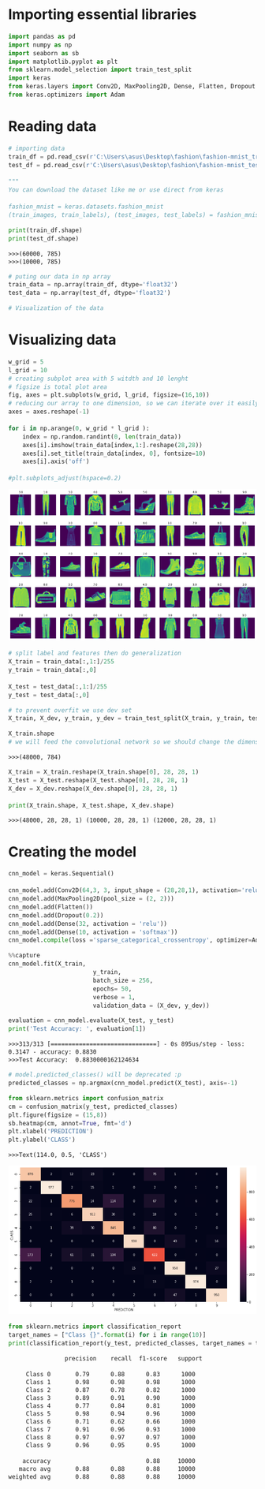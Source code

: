 # Importing essential libraries
```python
import pandas as pd
import numpy as np
import seaborn as sb
import matplotlib.pyplot as plt
from sklearn.model_selection import train_test_split
import keras
from keras.layers import Conv2D, MaxPooling2D, Dense, Flatten, Dropout
from keras.optimizers import Adam
```

# Reading data
```python
# importing data
train_df = pd.read_csv(r'C:\Users\asus\Desktop\fashion\fashion-mnist_train.csv', sep=',')
test_df = pd.read_csv(r'C:\Users\asus\Desktop\fashion\fashion-mnist_test.csv', sep=',')

""" 
You can download the dataset like me or use direct from keras

fashion_mnist = keras.datasets.fashion_mnist
(train_images, train_labels), (test_images, test_labels) = fashion_mnist.load_data()""";
```


```python
print(train_df.shape)
print(test_df.shape)
```

    >>>(60000, 785)
    >>>(10000, 785)
    


```python
# puting our data in np array
train_data = np.array(train_df, dtype='float32')
test_data = np.array(test_df, dtype='float32')
```


```python
# Visualization of the data
```

# Visualizing data
```python
w_grid = 5
l_grid = 10
# creating subplot area with 5 witdth and 10 lenght
# figsize is total plot area
fig, axes = plt.subplots(w_grid, l_grid, figsize=(16,10)) 
# reducing our array to one dimension, so we can iterate over it easily
axes = axes.reshape(-1)

for i in np.arange(0, w_grid * l_grid ):
    index = np.random.randint(0, len(train_data))
    axes[i].imshow(train_data[index,1:].reshape(28,28))
    axes[i].set_title(train_data[index, 0], fontsize=10)
    axes[i].axis('off')
    
#plt.subplots_adjust(hspace=0.2)
```


![png](https://github.com/Sekomer/CNN-Fashion/blob/main/photos/output_5_0.png)



```python
# split label and features then do generalization
X_train = train_data[:,1:]/255
y_train = train_data[:,0]

X_test = test_data[:,1:]/255
y_test = test_data[:,0]
```


```python
# to prevent overfit we use dev set
X_train, X_dev, y_train, y_dev = train_test_split(X_train, y_train, test_size=0.2, random_state=42)
```


```python
X_train.shape
# we will feed the convolutional network so we should change the dimensions
```




    >>>(48000, 784)




```python
X_train = X_train.reshape(X_train.shape[0], 28, 28, 1)
X_test = X_test.reshape(X_test.shape[0], 28, 28, 1)
X_dev = X_dev.reshape(X_dev.shape[0], 28, 28, 1)

print(X_train.shape, X_test.shape, X_dev.shape)
```

    >>>(48000, 28, 28, 1) (10000, 28, 28, 1) (12000, 28, 28, 1)
    

# Creating the model


```python
cnn_model = keras.Sequential()

cnn_model.add(Conv2D(64,3, 3, input_shape = (28,28,1), activation='relu'))
cnn_model.add(MaxPooling2D(pool_size = (2, 2)))
cnn_model.add(Flatten())
cnn_model.add(Dropout(0.2))
cnn_model.add(Dense(32, activation = 'relu'))
cnn_model.add(Dense(10, activation = 'softmax'))
cnn_model.compile(loss ='sparse_categorical_crossentropy', optimizer=Adam(lr=0.003),metrics =['accuracy'])
```


```python
%%capture
cnn_model.fit(X_train,
                        y_train,
                        batch_size = 256,
                        epochs= 50,
                        verbose = 1,
                        validation_data = (X_dev, y_dev))
```


```python
evaluation = cnn_model.evaluate(X_test, y_test)
print('Test Accuracy: ', evaluation[1])
```

    >>>313/313 [==============================] - 0s 895us/step - loss: 0.3147 - accuracy: 0.8830
    >>>Test Accuracy:  0.8830000162124634
    


```python
# model.predicted_classes() will be deprecated :p
predicted_classes = np.argmax(cnn_model.predict(X_test), axis=-1)
```


```python
from sklearn.metrics import confusion_matrix
cm = confusion_matrix(y_test, predicted_classes)
plt.figure(figsize = (15,8))
sb.heatmap(cm, annot=True, fmt='d')
plt.xlabel('PREDICTION')
plt.ylabel('CLASS')

```




    >>>Text(114.0, 0.5, 'CLASS')




![png](https://github.com/Sekomer/CNN-Fashion/blob/main/photos/output_15_1.png)



```python
from sklearn.metrics import classification_report
target_names = ["Class {}".format(i) for i in range(10)]
print(classification_report(y_test, predicted_classes, target_names = target_names))
```

                    precision    recall  f1-score   support
    
         Class 0       0.79      0.88      0.83      1000
         Class 1       0.98      0.98      0.98      1000
         Class 2       0.87      0.78      0.82      1000
         Class 3       0.89      0.91      0.90      1000
         Class 4       0.77      0.84      0.81      1000
         Class 5       0.98      0.94      0.96      1000
         Class 6       0.71      0.62      0.66      1000
         Class 7       0.91      0.96      0.93      1000
         Class 8       0.97      0.97      0.97      1000
         Class 9       0.96      0.95      0.95      1000
    
        accuracy                           0.88     10000
       macro avg       0.88      0.88      0.88     10000
    weighted avg       0.88      0.88      0.88     10000
    
    
